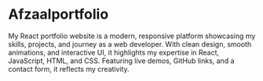 # Afzaalportfolio
My React portfolio website is a modern, responsive platform showcasing my skills, projects, and journey as a web developer. With clean design, smooth animations, and interactive UI, it highlights my expertise in React, JavaScript, HTML, and CSS. Featuring live demos, GitHub links, and a contact form, it reflects my creativity.
